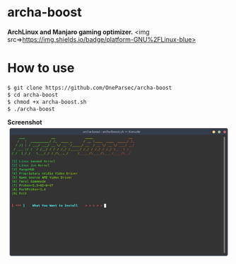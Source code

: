 # archa-boost
**ArchLinux and Manjaro gaming optimizer.**
<img src=>https://img.shields.io/badge/platform-GNU%2FLinux-blue>
# How to use
```
$ git clone https://github.com/OneParsec/archa-boost
$ cd archa-boost
$ chmod +x archa-boost.sh
$ ./archa-boost
```
**Screenshot**
![](images/screenshot.png)
